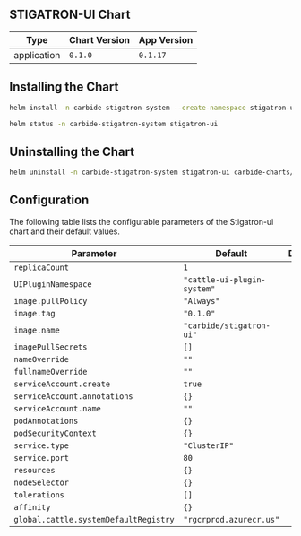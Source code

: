 STIGATRON-UI Chart
----------------------------------------------


| Type | Chart Version | App Version |
| ---- | ------------- | ----------- |
| application | `0.1.0` | `0.1.17` |

## Installing the Chart
```bash
helm install -n carbide-stigatron-system --create-namespace stigatron-ui carbide-charts/stigatron-ui
```
```bash
helm status -n carbide-stigatron-system stigatron-ui
```

## Uninstalling the Chart
```bash
helm uninstall -n carbide-stigatron-system stigatron-ui carbide-charts/stigatron-ui
```

## Configuration

The following table lists the configurable parameters of the Stigatron-ui chart and their default values.

| Parameter | Default | Description |
| --------- | ------- | ----------- |
| `replicaCount` | `1` |  |
| `UIPluginNamespace` | `"cattle-ui-plugin-system"` |  |
| `image.pullPolicy` | `"Always"` |  |
| `image.tag` | `"0.1.0"` |  |
| `image.name` | `"carbide/stigatron-ui"` |  |
| `imagePullSecrets` | `[]` |  |
| `nameOverride` | `""` |  |
| `fullnameOverride` | `""` |  |
| `serviceAccount.create` | `true` |  |
| `serviceAccount.annotations` | `{}` |  |
| `serviceAccount.name` | `""` |  |
| `podAnnotations` | `{}` |  |
| `podSecurityContext` | `{}` |  |
| `service.type` | `"ClusterIP"` |  |
| `service.port` | `80` |  |
| `resources` | `{}` |  |
| `nodeSelector` | `{}` |  |
| `tolerations` | `[]` |  |
| `affinity` | `{}` |  |
| `global.cattle.systemDefaultRegistry` | `"rgcrprod.azurecr.us"` |  |

